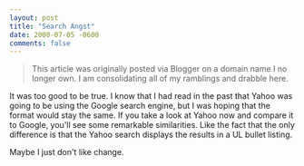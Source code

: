 ```yaml
---
layout: post
title: "Search Angst"
date: 2000-07-05 -0600
comments: false
---
```


> This article was originally posted via Blogger on a domain name I no longer own.  I am consolidating all of my ramblings and drabble here.

It was too good to be true. I know that I had read in the past that Yahoo was going to be using the Google search engine, but I was hoping that the format would stay the same. If you take a look at Yahoo now and compare it to Google, you'll see some remarkable similarities. Like the fact that the only difference is that the Yahoo search displays the results in a UL bullet listing. 

Maybe I just don't like change.